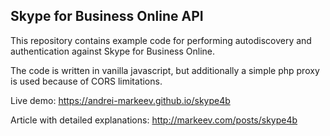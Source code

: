 ## Skype for Business Online API

This repository contains example code for performing autodiscovery and authentication against Skype for Business Online.

The code is written in vanilla javascript, but additionally a simple php proxy is used because of CORS limitations.

Live demo: https://andrei-markeev.github.io/skype4b

Article with detailed explanations: http://markeev.com/posts/skype4b
